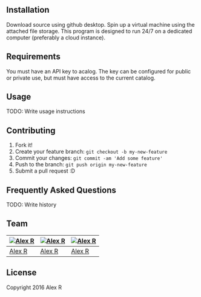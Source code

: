 ## Installation

Download source using github desktop.
Spin up a virtual machine using the attached file storage.
This program is designed to run 24/7 on a dedicated computer (preferably a cloud instance).

## Requirements

You must have an API key to acalog. The key can be configured for public or private use, but must have access to the current catalog.

## Usage

TODO: Write usage instructions

## Contributing

1. Fork it!
2. Create your feature branch: `git checkout -b my-new-feature`
3. Commit your changes: `git commit -am 'Add some feature'`
4. Push to the branch: `git push origin my-new-feature`
5. Submit a pull request :D

## Frequently Asked Questions

TODO: Write history

## Team

[![Alex R](http://gravatar.com/avatar/d36a92237c75c5337c17b60d90686bf9?s=144)](https://sindresorhus.com) | [![Alex R](https://gravatar.com/avatar/48fa294e3cd41680b80d3ed6345c7b4d?s=144)](https://github.com/kevva) | [![Alex R](https://gravatar.com/avatar/30aba8d6414326b745aa2516f5067d53?s=144)](https://github.com/SamVerschueren)
---|---|---
[Alex R](https://sindresorhus.com) | [Alex R](https://github.com/kevva) | [Alex R](https://github.com/SamVerschueren)

## License

Copyright 2016 Alex R